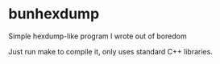 # bunhexdump
Simple hexdump-like program I wrote out of boredom

Just run make to compile it, only uses standard C++ libraries.
